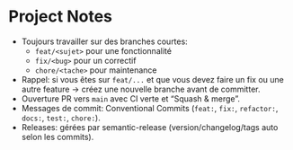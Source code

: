 # Project Notes

- Toujours travailler sur des branches courtes:
  - `feat/<sujet>` pour une fonctionnalité
  - `fix/<bug>` pour un correctif
  - `chore/<tache>` pour maintenance
- Rappel: si vous êtes sur `feat/...` et que vous devez faire un fix ou une autre feature → créez une nouvelle branche avant de committer.
- Ouverture PR vers `main` avec CI verte et “Squash & merge”.
- Messages de commit: Conventional Commits (`feat:`, `fix:`, `refactor:`, `docs:`, `test:`, `chore:`).
- Releases: gérées par semantic-release (version/changelog/tags auto selon les commits).

